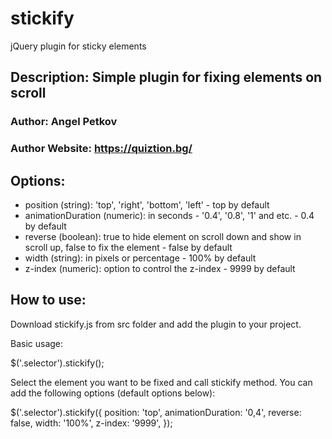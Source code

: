 # stickify
jQuery plugin for sticky elements

 
## Description: Simple plugin for fixing elements on scroll

### Author: Angel Petkov
### Author Website: https://quiztion.bg/

## Options:
- position (string): 'top', 'right', 'bottom', 'left' - top by default
- animationDuration (numeric): in seconds - '0.4', '0.8', '1' and etc. - 0.4 by default
- reverse (boolean): true to hide element on scroll down and show in scroll up, false to fix the element - false by default
- width (string): in pixels or percentage - 100% by default
- z-index (numeric): option to control the z-index - 9999 by default

## How to use:

Download stickify.js from src folder and add the plugin to your project.

Basic usage:

$('.selector').stickify();

Select the element you want to be fixed and call stickify method. You can add the following options (default options below): 

$('.selector').stickify({
    position: 'top',
    animationDuration: '0,4',
    reverse: false,
    width: '100%',
    z-index: '9999',
});
